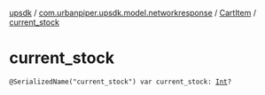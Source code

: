 [upsdk](../../index.md) / [com.urbanpiper.upsdk.model.networkresponse](../index.md) / [CartItem](index.md) / [current_stock](./current_stock.md)

# current_stock

`@SerializedName("current_stock") var current_stock: `[`Int`](https://kotlinlang.org/api/latest/jvm/stdlib/kotlin/-int/index.html)`?`